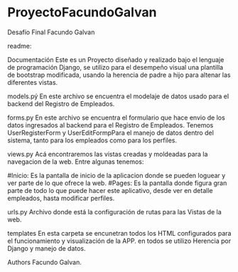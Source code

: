# ProyectoFacundoGalvan

Desafío Final Facundo Galvan

readme:

Documentación
Este es un Proyecto diseñado y realizado bajo el lenguaje de programación Django, se utilizo para el desempeño visual una plantilla de bootstrap modificada, usando la herencia de padre a hijo para altenar las diferentes vistas.

models.pý
En este archivo se encuentra el modelaje de datos usado para el backend del Registro de Empleados.

forms.py
En este archivo se encuentra el formulario que hace envio de los datos ingresados al backend para el Registro de Empleados.
Tenemos UserRegisterForm y UserEditFormpPara el manejo de datos dentro del sistema, tanto para los empleados como para los perfiles.

views.py
Acá encontraremos las vistas creadas y moldeadas para la navegacion de la web. Entre algunas tenemos:

#Inicio: Es la pantalla de inicio de la aplicacion donde se pueden loguear y ver parte de lo que ofrece la web.
#Pages: Es la pantalla donde figura gran parte de todo lo que puede hacer este aplicativo, desde ver en detalle empleados, hasta modificar perfiles.

urls.py
Archivo donde está la configuración de rutas para las Vistas de la web.

templates
En esta carpeta se encunetran todos los HTML configurados para el funcionamiento y visualización de la APP. en todos se utilizo Herencia por Django y manejo de datos.

Authors
Facundo Galvan.
